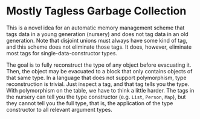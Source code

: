 # Mostly Tagless Garbage Collection

This is a novel idea for an automatic memory management scheme that tags
data in a young generation (nursery) and does not tag data in an old
generation. Note that disjoint unions must always have some kind of tag,
and this scheme does not eliminate those tags. It does, however, eliminate
most tags for single-data-constructor types.

The goal is to fully reconstruct the type of any object before evacuating
it. Then, the object may be evacuated to a block that only contains objects
of that same type. In a language that does not support polymorphism,
type reconstruction is trivial. Just inspect a tag, and that tag tells
you the type. With polymorphism on the table, we have to think a little
harder. The tags in the nursery can tell you the type constructor
(e.g. `List`, `Person`, `Map`), but they cannot tell you the full type,
that is, the application of the type constructor to all relevant argument
types.
